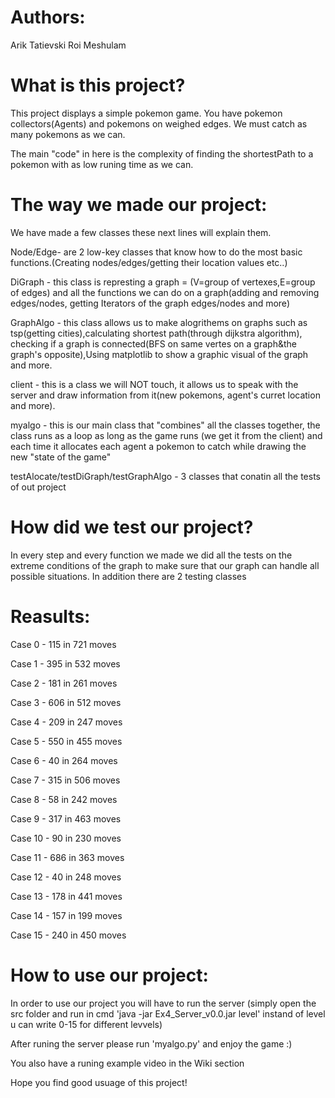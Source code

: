 # Authors:
Arik Tatievski Roi Meshulam

# What is this project?
This project displays a simple pokemon game. You have pokemon collectors(Agents) and pokemons on weighed edges. We must catch as many pokemons as we can.

The main "code" in here is the complexity of finding the shortestPath to a pokemon with as low runing time as we can.

# The way we made our project:

We have made a few classes these next lines will explain them.

Node/Edge- are 2 low-key classes that know how to do the most basic functions.(Creating nodes/edges/getting their location values etc..)

DiGraph - this class is represting a graph = (V=group of vertexes,E=group of edges) and all the functions we can do on a graph(adding and removing edges/nodes, getting Iterators of the graph edges/nodes and more)

GraphAlgo - this class allows us to make alogrithems on graphs such as tsp(getting cities),calculating shortest path(through dijkstra algorithm), checking if a graph is connected(BFS on same vertes on a graph&the graph's opposite),Using matplotlib to show a graphic visual of the graph and more.

client - this is a class we will NOT touch, it allows us to speak with the server and draw information from it(new pokemons, agent's curret location and more).

myalgo - this is our main class that "combines" all the classes together, the class runs as a loop as long as the game runs (we get it from the client) and each time it allocates each agent a pokemon to catch while drawing the new "state of the game"

testAlocate/testDiGraph/testGraphAlgo - 3 classes that conatin all the tests of out project

# How did we test our project?
In every step and every function we made we did all the tests on the extreme conditions of the graph to make sure that our graph can handle all possible situations. In addition there are 2 testing classes

# Reasults:

Case 0 - 115 in 721 moves

Case 1 - 395 in 532 moves

Case 2 - 181 in 261 moves

Case 3 - 606 in 512 moves

Case 4 - 209 in 247 moves

Case 5 - 550 in 455 moves

Case 6 - 40 in 264 moves

Case 7 - 315 in 506 moves

Case 8 - 58 in 242 moves

Case 9 - 317 in 463 moves

Case 10 - 90 in 230 moves

Case 11 - 686 in 363 moves

Case 12 - 40 in 248 moves

Case 13 - 178 in 441 moves

Case 14 - 157 in 199 moves

Case 15 - 240 in 450 moves

# How to use our project:

In order to use our project you will have to run the server (simply open the src folder and run in cmd 'java -jar Ex4_Server_v0.0.jar level' instand of level u can write 0-15 for different levvels)

After runing the server please run 'myalgo.py' and enjoy the game :)

You also have a runing example video in the Wiki section

Hope you find good usuage of this project!
